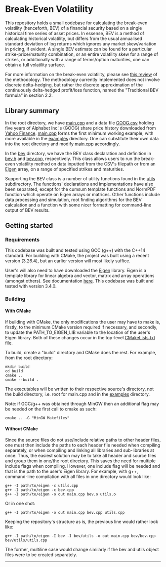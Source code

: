 # Break-Even Volatility

This repository holds a small codebase for calculating the break-even volatility (henceforth, BEV) of a financial security based on a single historical time series of asset prices. In essense, BEV is a method of calculating historical volatility, but differs from the usual annualised standard deviation of log returns which ignores any market skew/variation in pricing, if evident. A single BEV estimate can be found for a particular strike-price/maturity combination, or an entire volatility skew for a range of strikes, or additionally with a range of terms/option maturities, one can obtain a full volatility surface.

For more information on the break-even volatility, please see [this review](https://open.uct.ac.za/handle/11427/30980) of the methodology. The methodology currently implemented does not involve discrete delta-hedging, but rather the discrete approximation of the continuously delta-hedged profit/loss function, named the "Traditional BEV formula" in section 2.2.

## Library summary

In the root directory, we have [main.cpp](main.cpp) and a data file [GOOG.csv](GOOG.csv) holding five years of Alphabet Inc.'s (GOOG) share price history downloaded from [Yahoo Finance](https://finance.yahoo.com/quote/GOOG/history?p=GOOG). [main.cpp](main.cpp) forms the first minimum working example, with more available in the [examples](examples) directory. One can substitute their own data into the root directory and modify [main.cpp](main.cpp) accordingly.

In the [bev](bev) directory, we have the BEV class declaration and definition in [bev.h](bev/bev.h) and [bev.cpp](bev/bev.cpp), respectively. This class allows users to run the break-even volatility method on data inputted from the CSV's filepath or from an [Eigen](https://eigen.tuxfamily.org/index.php?title=Main_Page) array, on a range of specified strikes and maturities.

Supporting the BEV class is a number of utility functions found in the [utils](bev/utils) subdirectory. The functions' declarations and implementations have also been separated, except for the cumsum template functions and NormPDF function which operate on Eigen arrays or matrices. Other functions include data processing and simulation, root finding algorithms for the BEV calculation and a function with some nicer formatting for command-line output of BEV results.

## Getting started

### Requirements

This codebase was built and tested using GCC (g++) with the C++14 standard. For building with CMake, the project was built using a recent version (3.26.4), but an earlier version will most likely suffice.

User's will also need to have downloaded the [Eigen](https://eigen.tuxfamily.org/index.php?title=Main_Page) library. Eigen is a template library for linear algebra and vector, matrix and array operations (amongst others). See documentation [here](https://eigen.tuxfamily.org/dox/). This codebase was built and tested with version 3.4.0.

### Building 

#### With CMake

If building with CMake, the only modifications the user may have to make is, firstly, to the minimum CMake version required if necessary, and secondly, to update the PATH_TO_EIGEN_LIB variable to the location of the user's Eigen library. Both of these changes occur in the top-level [CMakeLists.txt](CMakeLists.txt) file.

To build, create a "build" directory and CMake does the rest. For example, from the root directory:
```
mkdir build
cd build
cmake ..
cmake --build .
```
The executables will be written to their respective source's directory, not the build directory, i.e. root for main.cpp and in the [examples](examples) directory.

Note: if GCC/g++ was obtained through MinGW then an additional flag may be needed on the first call to cmake as such:
```
cmake .. -G "MinGW Makefiles"
```

#### Without CMake

Since the source files do not use/include relative paths to other header files, one must then include the paths to each header file needed when compiling separately, or when compiling and linking all libraries and sub-libraries at once. Thus, the easiest solution may be to take all header and source files and group them in one/the root directory. This saves the need for multiple include flags when compiling. However, one include flag will be needed and that is the path to the user's Eigen library. For example, with g++, command-line compilation with all files in one directory would look like:
```
g++ -I path/to/eigen -c utils.cpp
g++ -I path/to/eigen -c bev.cpp
g++ -I path/to/eigen -o out main.cpp bev.o utils.o
```
Or in one shot:
```
g++ -I path/to/eigen -o out main.cpp bev.cpp utils.cpp
```
Keeping the repository's structure as is, the previous line would rather look like:
```
g++ -I path/to/eigen -I bev -I bev/utils -o out main.cpp bev/bev.cpp bev/utils/utils.cpp
```
The former, multiline case would change similarly if the bev and utils object files were to be created separately.

---

 [_metadata_:tags]:- "googlec7b993e630811b54"

